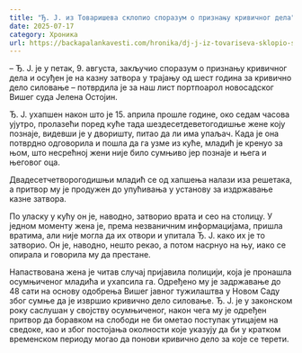 ```yaml
---
title: "Ђ. Ј. из Товаришева склопио споразум о признању кривичног дела"
date: 2025-07-17
category: Хроника
url: https://backapalankavesti.com/hronika/dj-j-iz-tovariseva-sklopio-sporazum-o-priznanju-krivicnog-dela/
---
```


– Ђ. Ј. је у петак, 9. августа, закључио споразум о признању кривичног дела и осуђен је на казну затвора у трајању од шест година за кривично дело силовање – потврдила је за наш лист портпоарол новосадског Вишег суда Јелена Остојин.

Ђ. Ј. ухапшен након што је 15. априла прошле године, око седам часова ујутро, пролазећи поред куће тада шездесетдеветогодишње жене коју познаје, видевши је у дворишту, питао да ли има упаљач. Када је она потврдно одговорила и пошла да га узме из куће, младић је кренуо за њом, што несрећној жени није било сумњиво јер познаје и њега и његовог оца.

Двадесетчетворогодишњи младић се од хапшења налази иза решетака, а притвор му је продужен до упућивања у установу за издржавање казне затвора.

По уласку у кућу он је, наводно, затворио врата и сео на столицу. У једном моменту жена је, према незваничним информацијама, пришла вратима, али није могла да их отвори и упитала Ђ. Ј. како их је то затворио. Он је, наводно, нешто рекао, а потом насрнуо на њу, иако се опирала и говорила му да престане.

Напаствована жена је читав случај пријавила полицији, која је пронашла осумњиченог младића и ухапсила га. Одређено му је задржавање до 48 сати на основу одобрења Вишег јавног тужилаштва у Новом Саду због сумње да је извршио кривично дело силовање. Ђ. Ј. је у законском року саслушан у својству осумњиченог, након чега му је одређен притвор да боравком на слободи не би ометао поступак утицајем на сведоке, као и због постојања околности које указују да би у кратком временском периоду могао да понови кривично дело за које се терети.
